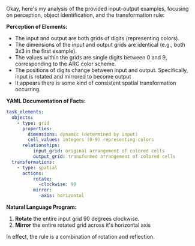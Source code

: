 Okay, here's my analysis of the provided input-output examples, focusing on perception, object identification, and the transformation rule:

**Perception of Elements:**

*   The input and output are both grids of digits (representing colors).
*   The dimensions of the input and output grids are identical (e.g., both 3x3 in the first example).
*   The values within the grids are single digits between 0 and 9, corresponding to the ARC color scheme.
*   The positions of digits change between input and output. Specifically, input is rotated and mirrored to become output
*   It appears there is some kind of consistent spatial transformation occurring.

**YAML Documentation of Facts:**


```yaml
task_elements:
  objects:
    - type: grid
      properties:
        dimensions: dynamic (determined by input)
        cell_values: integers (0-9) representing colors
      relationships:
          input_grid: original arrangement of colored cells
          output_grid: transformed arrangement of colored cells
  transformations:
    - type: spatial
      actions:
          rotate: 
            -clockwise: 90
          mirror:
            -axis: horizontal

```


**Natural Language Program:**

1.  **Rotate** the entire input grid 90 degrees clockwise.
2. **Mirror** the entire rotated grid across it's horizontal axis

In effect, the rule is a combination of rotation and reflection.
